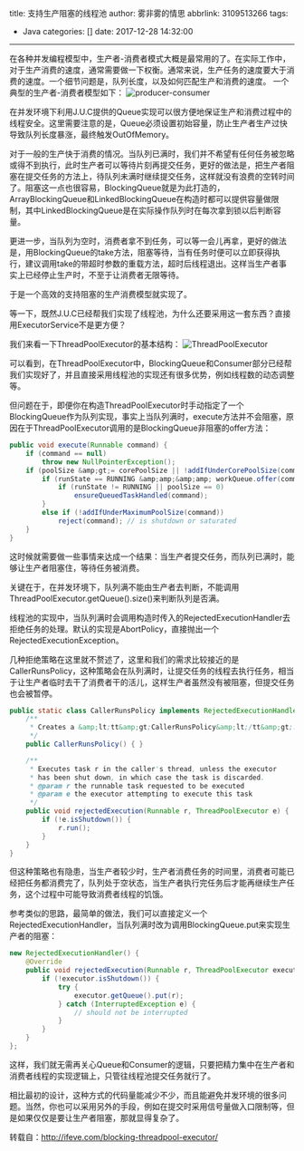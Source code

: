 title: 支持生产阻塞的线程池
author: 雾非雾的情思
abbrlink: 3109513266
tags:
  - Java
categories: []
date: 2017-12-28 14:32:00
---
在各种并发编程模型中，生产者-消费者模式大概是最常用的了。在实际工作中，对于生产消费的速度，通常需要做一下权衡。通常来说，生产任务的速度要大于消费的速度。一个细节问题是，队列长度，以及如何匹配生产和消费的速度。
一个典型的生产者-消费者模型如下：
![producer-consumer](http://qiniu.mnclub.club/d38e11ca783ad58ef6754f3ac77e6178.png)

在并发环境下利用J.U.C提供的Queue实现可以很方便地保证生产和消费过程中的线程安全。这里需要注意的是，Queue必须设置初始容量，防止生产者生产过快导致队列长度暴涨，最终触发OutOfMemory。

对于一般的生产快于消费的情况。当队列已满时，我们并不希望有任何任务被忽略或得不到执行，此时生产者可以等待片刻再提交任务，更好的做法是，把生产者阻塞在提交任务的方法上，待队列未满时继续提交任务，这样就没有浪费的空转时间了。阻塞这一点也很容易，BlockingQueue就是为此打造的，ArrayBlockingQueue和LinkedBlockingQueue在构造时都可以提供容量做限制，其中LinkedBlockingQueue是在实际操作队列时在每次拿到锁以后判断容量。

更进一步，当队列为空时，消费者拿不到任务，可以等一会儿再拿，更好的做法是，用BlockingQueue的take方法，阻塞等待，当有任务时便可以立即获得执行，建议调用take的带超时参数的重载方法，超时后线程退出。这样当生产者事实上已经停止生产时，不至于让消费者无限等待。

于是一个高效的支持阻塞的生产消费模型就实现了。

等一下，既然J.U.C已经帮我们实现了线程池，为什么还要采用这一套东西？直接用ExecutorService不是更方便？

我们来看一下ThreadPoolExecutor的基本结构：
![ThreadPoolExecutor](http://qiniu.mnclub.club/5385fed13a96419e1f370f7cdb1dfa69.png)

可以看到，在ThreadPoolExecutor中，BlockingQueue和Consumer部分已经帮我们实现好了，并且直接采用线程池的实现还有很多优势，例如线程数的动态调整等。

但问题在于，即便你在构造ThreadPoolExecutor时手动指定了一个BlockingQueue作为队列实现，事实上当队列满时，execute方法并不会阻塞，原因在于ThreadPoolExecutor调用的是BlockingQueue非阻塞的offer方法：
```Java
public void execute(Runnable command) {
    if (command == null)
        throw new NullPointerException();
    if (poolSize &amp;gt;= corePoolSize || !addIfUnderCorePoolSize(command)) {
        if (runState == RUNNING &amp;amp;&amp;amp; workQueue.offer(command)) {
            if (runState != RUNNING || poolSize == 0)
                ensureQueuedTaskHandled(command);
        }
        else if (!addIfUnderMaximumPoolSize(command))
            reject(command); // is shutdown or saturated
    }
}
```

这时候就需要做一些事情来达成一个结果：当生产者提交任务，而队列已满时，能够让生产者阻塞住，等待任务被消费。

关键在于，在并发环境下，队列满不能由生产者去判断，不能调用ThreadPoolExecutor.getQueue().size()来判断队列是否满。

线程池的实现中，当队列满时会调用构造时传入的RejectedExecutionHandler去拒绝任务的处理。默认的实现是AbortPolicy，直接抛出一个RejectedExecutionException。

几种拒绝策略在这里就不赘述了，这里和我们的需求比较接近的是CallerRunsPolicy，这种策略会在队列满时，让提交任务的线程去执行任务，相当于让生产者临时去干了消费者干的活儿，这样生产者虽然没有被阻塞，但提交任务也会被暂停。

```Java
public static class CallerRunsPolicy implements RejectedExecutionHandler {
    /**
     * Creates a &amp;lt;tt&amp;gt;CallerRunsPolicy&amp;lt;/tt&amp;gt;.
     */
    public CallerRunsPolicy() { }

    /**
     * Executes task r in the caller's thread, unless the executor
     * has been shut down, in which case the task is discarded.
     * @param r the runnable task requested to be executed
     * @param e the executor attempting to execute this task
     */
    public void rejectedExecution(Runnable r, ThreadPoolExecutor e) {
        if (!e.isShutdown()) {
            r.run();
        }
    }
}
```

但这种策略也有隐患，当生产者较少时，生产者消费任务的时间里，消费者可能已经把任务都消费完了，队列处于空状态，当生产者执行完任务后才能再继续生产任务，这个过程中可能导致消费者线程的饥饿。

参考类似的思路，最简单的做法，我们可以直接定义一个RejectedExecutionHandler，当队列满时改为调用BlockingQueue.put来实现生产者的阻塞：

```Java
new RejectedExecutionHandler() {
	@Override
	public void rejectedExecution(Runnable r, ThreadPoolExecutor executor) {
		if (!executor.isShutdown()) {
			try {
				executor.getQueue().put(r);
			} catch (InterruptedException e) {
				// should not be interrupted
			}
		}
	}
};
```

这样，我们就无需再关心Queue和Consumer的逻辑，只要把精力集中在生产者和消费者线程的实现逻辑上，只管往线程池提交任务就行了。

相比最初的设计，这种方式的代码量能减少不少，而且能避免并发环境的很多问题。当然，你也可以采用另外的手段，例如在提交时采用信号量做入口限制等，但是如果仅仅是要让生产者阻塞，那就显得复杂了。

转载自：http://ifeve.com/blocking-threadpool-executor/